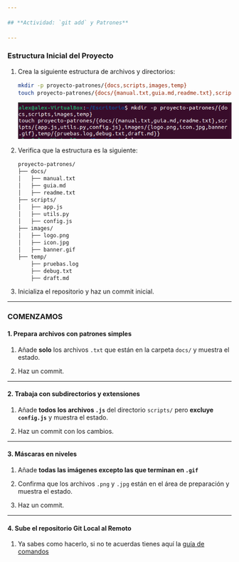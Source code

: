 ```yaml
---

## **Actividad: `git add` y Patrones**

---
```


### **Estructura Inicial del Proyecto**
1. Crea la siguiente estructura de archivos y directorios:
   ```bash
   mkdir -p proyecto-patrones/{docs,scripts,images,temp}
   touch proyecto-patrones/{docs/{manual.txt,guia.md,readme.txt},scripts/{app.js,utils.py,config.js},images/{logo.png,icon.jpg,banner.gif},temp/{pruebas.log,debug.txt,draft.md}}
   ```
   ![CAPTURA DE PANTALLA](/capturas/0-1.png)

2. Verifica que la estructura es la siguiente:

   ```
   proyecto-patrones/
   ├── docs/
   │   ├── manual.txt
   │   ├── guia.md
   │   ├── readme.txt
   ├── scripts/
   │   ├── app.js
   │   ├── utils.py
   │   ├── config.js
   ├── images/
   │   ├── logo.png
   │   ├── icon.jpg
   │   ├── banner.gif
   ├── temp/
       ├── pruebas.log
       ├── debug.txt
       ├── draft.md
   ```

3. Inicializa el repositorio y haz un commit inicial.

---

### **COMENZAMOS**

#### **1. Prepara archivos con patrones simples**

1. Añade  **solo** los archivos `.txt` que están en la carpeta `docs/` y muestra el estado.

2. Haz un commit.
---

#### **2. Trabaja con subdirectorios y extensiones**

1. Añade **todos los archivos `.js`** del directorio `scripts/` pero **excluye `config.js`** y muestra el estado.

2. Haz un commit con los cambios.
---

#### **3. Máscaras en niveles**

1. Añade **todas las imágenes excepto las que terminan en `.gif`**

2. Confirma que los archivos `.png` y `.jpg` están en el área de preparación y muestra el estado.

3. Haz un commit.
---

#### **4. Sube el repositorio Git Local al Remoto**

1. Ya sabes como hacerlo, si no te acuerdas tienes aquí la [guía de comandos](https://github.com/VelezBeatriz/ITB-M08-DAW1/blob/main/README.md)
